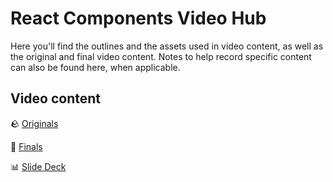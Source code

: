 <h1>
  <span class="headline">React Components</span>
  <span class="subhead">Video Hub</span>
</h1>

Here you'll find the outlines and the assets used in video content, as well as the original and final video content. Notes to help record specific content can also be found here, when applicable.

## Video content

🪨 [Originals](https://drive.google.com/drive/u/0/folders/15flO-DbXu6aIktnT5TO-wJziqxwBL8cJ)

💎 [Finals](https://generalassembly.wistia.com/folders/8nsa0pby34)

📊 [Slide Deck](https://docs.google.com/presentation/d/1yfmmFRiqMH5zRi6SXXkMVDVyk0vRloeb0T5Mujcfu0o/edit)
